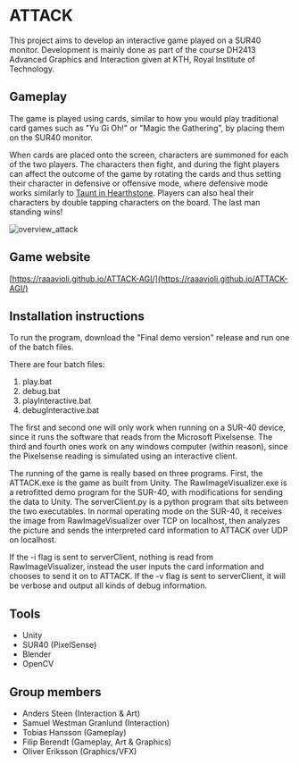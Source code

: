 # ATTACK
This project aims to develop an interactive game played on a SUR40 monitor.
Development is mainly done as part of the course DH2413 Advanced Graphics and Interaction 
given at KTH, Royal Institute of Technology.

## Gameplay
The game is played using cards, similar to how you would play traditional card 
games such as "Yu Gi Oh!" or "Magic the Gathering", by placing them on the SUR40 monitor.

When cards are placed onto the screen, characters are summoned for each of the two players.
The characters then fight, and during the fight players can affect the outcome of the game by rotating the cards and thus setting their character in defensive or offensive mode, where defensive mode works similarly to [Taunt in Hearthstone](https://hearthstone.fandom.com/wiki/Taunt). Players can also heal their characters by double tapping characters on the board. The last man standing wins!

![overview_attack](https://user-images.githubusercontent.com/32779655/140800789-2fb96b88-7bc5-462f-966a-fdc143a1a74c.png)

## Game website

[https://raaavioli.github.io/ATTACK-AGI/](https://raaavioli.github.io/ATTACK-AGI/)

## Installation instructions

To run the program, download the "Final demo version" release and run one of the batch files.

There are four batch files:
1. play.bat
2. debug.bat
3. playInteractive.bat
4. debugInteractive.bat

The first and second one will only work when running on a SUR-40 device, since it runs the software that reads from the Microsoft Pixelsense. The third and fourth ones work on any windows computer (within reason), since the Pixelsense reading is simulated using an interactive client.

The running of the game is really based on three programs. First, the ATTACK.exe is the game as built from Unity. The RawImageVisualizer.exe is a retrofitted demo program for the SUR-40, with modifications for sending the data to Unity. The serverClient.py is a python program that sits between the two executables. In normal operating mode on the SUR-40, it receives the image from RawImageVisualizer over TCP on localhost, then analyzes the picture and sends the interpreted card information to ATTACK over UDP on localhost. 

If the -i flag is sent to serverClient, nothing is read from RawImageVisualizer, instead the user inputs the card information and chooses to send it on to ATTACK. If the -v flag is sent to serverClient, it will be verbose and output all kinds of debug information.

## Tools
- Unity
- SUR40 (PixelSense)
- Blender
- OpenCV

## Group members
- Anders Steen (Interaction & Art)
- Samuel Westman Granlund (Interaction)
- Tobias Hansson (Gameplay)
- Filip Berendt (Gameplay, Art & Graphics)
- Oliver Eriksson (Graphics/VFX)
